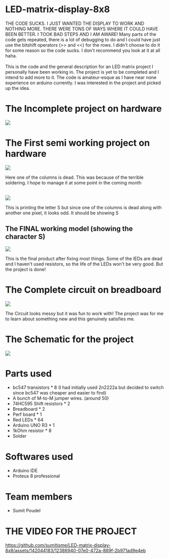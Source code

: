 # LED-matrix-display-8x8
THE CODE SUCKS. I JUST WANTED THE DISPLAY TO WORK AND NOTHING MORE. THERE WERE TONS OF WAYS WHERE IT COULD HAVE BEEN BETTER. I TOOK BAD STEPS AND I AM AWARE! Many parts of the code gets repeated, there is a lot of debugging to do and I could have just use the bitshift operators (>> and <<) for the rows. I didn't choose to do it for some reason so the code sucks. I don't recommend you look at it at all haha. <br><br> 
This is the code and the general description for an LED matrix project I personally have been working in. The project is yet to be completed and I intend to add more to it. The code is amateur-esque as I have near none experience on arduino currently. I was interested in the project and picked up the idea.

# The Incomplete project on hardware
<img src = "img/project image.jpg">

# The First semi working project on hardware
<img src = "img/project image3.jpg">
<p>Here one of the columns is dead. This was because of the terrible soldering. I hope to manage it at some point in the coming month</p>
<br>
<img src = "img/S test 1.jpg">
<p>This is printing the letter S but since one of the columns is dead along with another one pixel, it looks odd. It should be showing S</p>

## The FINAL working model (showing the character S)
<img src = "img/final project.jpg">
<p>This is the final product after fixing most things. Some of the lEDs are dead and I haven't used resistors, so the life of the LEDs won't be very good. But the project is done!</p>

# The Complete circuit on breadboard
<img src = "img/circuit on breadboard.jpg">
<p>The Circuit looks messy but it was fun to work with! The project was for me to learn about something new and this genuinely satisfies me.</p>

# The Schematic for the project
<img src = "img/Schematic update1.jpg">

# Parts used
* bc547 transistors * 8 (I had initially used 2n2222a but decided to switch since bc547 was cheaper and easier to find)
* A bunch of M-to-M jumper wires. (around 50)
* 74HC595 Shift resistors * 2
* Breadboard * 2
* Perf board * 1
* Red LEDs * 64
* Arduino UNO R3 * 1
* 1kOhm resistor * 8
* Solder

# Softwares used
* Arduino IDE
* Proteus 8 professional

# Team members
* Sumit Poudel

# THE VIDEO FOR THE PROJECT 
https://github.com/sumitisme/LED-matrix-display-8x8/assets/142044183/12386940-07e0-472a-889f-2b971ad9e4eb

